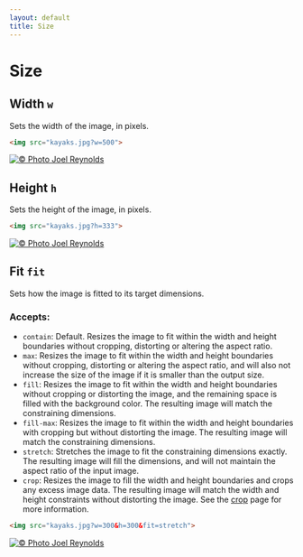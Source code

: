 ```yaml
---
layout: default
title: Size
---
```


# Size

## Width `w`

Sets the width of the image, in pixels.

~~~ html
<img src="kayaks.jpg?w=500">
~~~

[![© Photo Joel Reynolds](https://glide.herokuapp.com/1.0/kayaks.jpg?w=500)](https://glide.herokuapp.com/1.0/kayaks.jpg?w=500)

## Height `h`

Sets the height of the image, in pixels.

~~~ html
<img src="kayaks.jpg?h=333">
~~~

[![© Photo Joel Reynolds](https://glide.herokuapp.com/1.0/kayaks.jpg?h=333)](https://glide.herokuapp.com/1.0/kayaks.jpg?h=333)

## Fit `fit`

Sets how the image is fitted to its target dimensions.

### Accepts: 

- `contain`: Default. Resizes the image to fit within the width and height boundaries without cropping, distorting or altering the aspect ratio.
- `max`: Resizes the image to fit within the width and height boundaries without cropping, distorting or altering the aspect ratio, and will also not increase the size of the image if it is smaller than the output size. 
- `fill`: Resizes the image to fit within the width and height boundaries without cropping or distorting the image, and the remaining space is filled with the background color. The resulting image will match the constraining dimensions.
- `fill-max`: Resizes the image to fit within the width and height boundaries with cropping but without distorting the image. The resulting image will match the constraining dimensions.
- `stretch`: Stretches the image to fit the constraining dimensions exactly. The resulting image will fill the dimensions, and will not maintain the aspect ratio of the input image.
- `crop`: Resizes the image to fill the width and height boundaries and crops any excess image data. The resulting image will match the width and height constraints without distorting the image. See the [crop](api/crop/) page for more information.

~~~ html
<img src="kayaks.jpg?w=300&h=300&fit=stretch">
~~~

[![© Photo Joel Reynolds](https://glide.herokuapp.com/1.0/kayaks.jpg?w=300&h=300&fit=stretch)](https://glide.herokuapp.com/1.0/kayaks.jpg?w=300&h=300&fit=stretch)